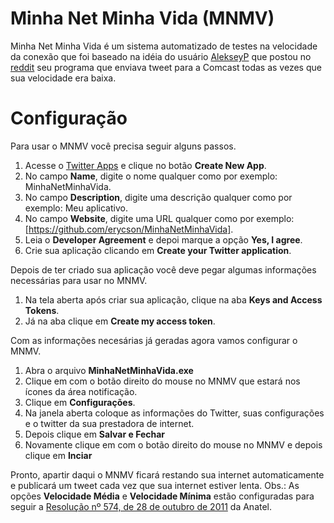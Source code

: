 ﻿# Minha Net Minha Vida (MNMV)

Minha Net Minha Vida é um sistema automatizado de testes na velocidade da conexão que foi baseado na idéia do usuário [AlekseyP](https://www.reddit.com/user/AlekseyP) que postou no [reddit](https://www.reddit.com/r/technology/comments/43fi39/i_set_up_my_raspberry_pi_to_automatically_tweet/) seu programa que enviava tweet para a Comcast todas as vezes que sua velocidade era baixa.

# Configuração
Para usar o MNMV você precisa seguir alguns passos.

1. Acesse o [Twitter Apps](https://apps.twitter.com/) e clique no botão **Create New App**.
2. No campo **Name**, digite o nome qualquer como por exemplo: MinhaNetMinhaVida.
3. No campo **Description**, digite uma descrição qualquer como por exemplo: Meu aplicativo.
4. No campo **Website**, digite uma URL qualquer como por exemplo: [https://github.com/erycson/MinhaNetMinhaVida].
5. Leia o **Developer Agreement** e depoi marque a opção **Yes, I agree**.
6. Crie sua aplicação clicando em **Create your Twitter application**.

Depois de ter criado sua aplicação você deve pegar algumas informações necessárias para usar no MNMV.

1. Na tela aberta após criar sua aplicação, clique na aba **Keys and Access Tokens**.
2. Já na aba clique em **Create my access token**.

Com as informações necesárias já geradas agora vamos configurar o MNMV.

1. Abra o arquivo **MinhaNetMinhaVida.exe**
2. Clique em com o botão direito do mouse no MNMV que estará nos ícones da área notificação.
3. Clique em **Configurações**.
4. Na janela aberta coloque as informações do Twitter, suas configurações e o twitter da sua prestadora de internet.
5. Depois clique em **Salvar e Fechar**
6. Novamente clique em com o botão direito do mouse no MNMV e depois clique em **Inciar**

Pronto, apartir daqui o MNMV ficará restando sua internet automaticamente e publicará um tweet cada vez que sua internet estiver lenta.
Obs.: As opções **Velocidade Média** e **Velocidade Mínima** estão configuradas para seguir a [Resolução nº 574, de 28 de outubro de 2011](http://www.anatel.gov.br/legislacao/resolucoes/26-2011/57-resolucao-574) da Anatel.